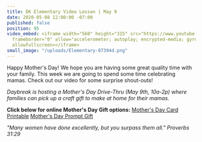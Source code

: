 ```yaml
---
title: DK Elementary Video Lesson | May 9
date: 2020-05-08 12:00:00 -07:00
published: false
position: 95
video_embed: <iframe width="560" height="315" src="https://www.youtube.com/embed/YElEvXcV5aw"
  frameborder="0" allow="accelerometer; autoplay; encrypted-media; gyroscope; picture-in-picture"
  allowfullscreen></iframe>
small_image: "/uploads/Elementary-87394d.png"
---
```


Happy Mother's Day! We hope you are having some great quality time with your family. This week we are going to spend some time celebrating mamas. Check out our video for some surprise shout-outs!

*Daybreak is hosting a Mother's Day Drive-Thru (May 9th, 10a-2p) where families can pick up a craft gift to make at home for their mamas.*

**Click below for online Mother's Day Gift options:**
[Mother's Day Card Printable](https://drive.google.com/file/d/1iVRZ0DugbSrSowEsRjLsq6TRZ_6aYqCy/view?usp=sharing)
[Mother's Day Prompt Gift](https://drive.google.com/file/d/1U5SpHZh4Yo46prxpypezdXmR8msKUsbQ/view?usp=sharing)

*"Many women have done excellently, but you surpass them all." Proverbs 31:29*